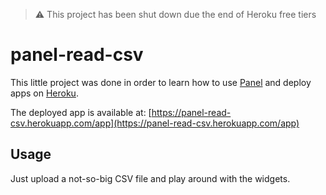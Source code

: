 > :warning: This project has been shut down due the end of Heroku free tiers

# panel-read-csv

This little project was done in order to learn how to use [Panel](https://github.com/holoviz/panel) and deploy apps on [Heroku](https://heroku.com).


The deployed app is available at: [https://panel-read-csv.herokuapp.com/app](https://panel-read-csv.herokuapp.com/app)


## Usage

Just upload a not-so-big CSV file and play around with the widgets.
